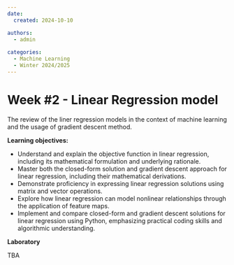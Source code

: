 ```yaml
---
date:
  created: 2024-10-10

authors:
  - admin
    
categories:  
  - Machine Learning
  - Winter 2024/2025
---
```


# Week #2 - Linear Regression model
The review of the liner regression models in the context of machine learning and the usage of gradient descent method.  

<!-- more -->

**Learning objectives:**

- Understand and explain the objective function in linear regression, including its mathematical formulation and underlying rationale.
- Master both the closed-form solution and gradient descent approach for linear regression, including their mathematical derivations.
- Demonstrate proficiency in expressing linear regression solutions using matrix and vector operations.
- Explore how linear regression can model nonlinear relationships through the application of feature maps.
- Implement and compare closed-form and gradient descent solutions for linear regression using Python, emphasizing practical coding skills and algorithmic understanding.

**Laboratory**

TBA